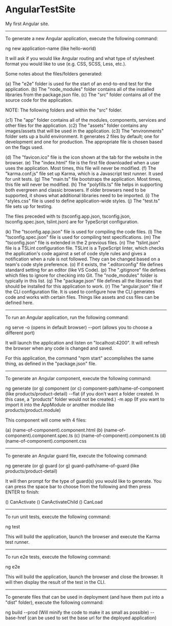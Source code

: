 # AngularTestSite
My first Angular site.

----------------------------------------------------------------------------------------------------

To generate a new Angular application, execute the following command:

ng new application-name (like hello-world)

It will ask if you would like Angular routing and what type of stylesheet format you would like to use (e.g. CSS, SCSS, Less, etc.).

Some notes about the files/folders generated:

(a) The "e2e" folder is used for the start of an end-to-end test for the application.
(b) The "node_modules" folder contains all of the installed libraries from the package.json file.
(c) The "src" folder contains all of the source code for the application.

NOTE: The following folders and within the "src" folder.

(c1) The "app" folder contains all of the modules, components, services and other files for the application.
(c2) The "assets" folder contains any images/assets that will be used in the application.
(c3) The "environments" folder sets up a build environment. It generates 2 files by default; one for development and one for production. The appropriate file is chosen based on the flags used.

(d) The "favicon.ico" file is the icon shown at the tab for the website in the browser.
(e) The "index.html" file is the first file downloaded when a user uses the application. Most times, this file will never be modified.
(f) The "karma.conf.js" file set up Karma, which is a Javascript test runner. It used for unit tests.
(g) The "main.ts" file bootstraps the application. Most times, this file will never be modified.
(h) The "polyfills.ts" file helps in supporting both evergreen and classic browsers. If older browsers need to be supported, it shows what additional libraries need to be imported.
(i) The "styles.css" file is used to define application-wide styles.
(j) The "test.ts" file sets up for testing.

The files preceded with ts (tsconfig.app.json, tsconfig.json, tsconfig.spec.json, tslint.json) are for TypeScript configuration.

(k) The "tsconfig.app.json" file is used for compiling the code files.
(l) The "tsconfig.spec.json" file is used for compiling test specifications.
(m) The "tsconfig.json" file is extended in the 2 previous files.
(n) The "tslint.json" file is a TSLint configuration file. TSLint is a TypeScript linter, which checks the application's code against a set of code style rules and gives a notification when a rule is not followed. They can be changed based on a team's code style preference.
(o) If it exists, the ".editorconfig" file defines standard setting for an editor (like VS Code).
(p) The ".gitignore" file defines which files to ignore for checking into Git. The "node_modules" folder is typically in this list.
(q) The "package.json" file defines all the libraries that should be installed for this application to work.
(r) The "angular.json" file if the CLI configuration file. It is used to configure how the CLI generates code and works with certain files. Things like assets and css files can be defined here.

----------------------------------------------------------------------------------------------------

To run an Angular application, run the following command:

ng serve -o (opens in default browser) --port (allows you to choose a different port)

It will launch the application and listen on "localhost:4200". It will refresh the browser when any code is changed and saved.

For this application, the command "npm start" accomplishes the same thing, as defined in the "package.json" file.

----------------------------------------------------------------------------------------------------

To generate an Angular component, execute the following command:

ng generate (or g) component (or c) component-path/name-of-component (like products/product-detail) --flat (if you don't want a folder created. In this case, a "products" folder would not be created.) -m app (If you want to import it into the AppModule or another module like products/product.module)

This component will come with 4 files:

(a) (name-of-component).component.html
(b) (name-of-component).component.spec.ts
(c) (name-of-component).component.ts
(d) (name-of-component).component.css


----------------------------------------------------------------------------------------------------


To generate an Angular guard file, execute the following command:

ng generate (or g) guard (or g) guard-path/name-of-guard (like products/product-detail)

It will then prompt for the type of guard(s) you would like to generate. 
You can press the space bar to choose from the following and then press ENTER to finish:

() CanActivate
() CanActivateChild
() CanLoad

----------------------------------------------------------------------------------------------------

To run unit tests, execute the following command:

ng test

This will build the application, launch the browser and execute the Karma test runner.

----------------------------------------------------------------------------------------------------

To run e2e tests, execute the following command:

ng e2e

This will build the application, launch the browser and close the browser.
It will then display the result of the test in the CLI.

----------------------------------------------------------------------------------------------------

To generate files that can be used in deployment (and have them put into a "dist" folder), execute the following command:

ng build --prod (Will minify the code to make it as small as possible) --base-href (can be used to set the base url for the deployed application)

